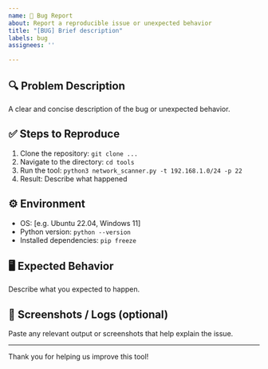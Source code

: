 ```yaml
---
name: 🐞 Bug Report
about: Report a reproducible issue or unexpected behavior
title: "[BUG] Brief description"
labels: bug
assignees: ''

---
```


## 🔍 Problem Description

A clear and concise description of the bug or unexpected behavior.

## ✅ Steps to Reproduce

1. Clone the repository: `git clone ...`
2. Navigate to the directory: `cd tools`
3. Run the tool: `python3 network_scanner.py -t 192.168.1.0/24 -p 22`
4. Result: Describe what happened

## ⚙️ Environment

- OS: [e.g. Ubuntu 22.04, Windows 11]
- Python version: `python --version`
- Installed dependencies: `pip freeze`

## 🖥️ Expected Behavior

Describe what you expected to happen.

## 📸 Screenshots / Logs (optional)

Paste any relevant output or screenshots that help explain the issue.

---

Thank you for helping us improve this tool!
